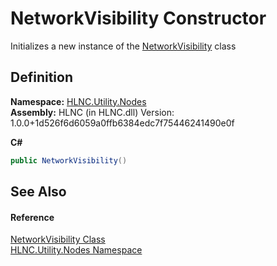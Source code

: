 # NetworkVisibility Constructor


Initializes a new instance of the <a href="T_HLNC_Utility_Nodes_NetworkVisibility">NetworkVisibility</a> class



## Definition
**Namespace:** <a href="N_HLNC_Utility_Nodes">HLNC.Utility.Nodes</a>  
**Assembly:** HLNC (in HLNC.dll) Version: 1.0.0+1d526f6d6059a0ffb6384edc7f75446241490e0f

**C#**
``` C#
public NetworkVisibility()
```



## See Also


#### Reference
<a href="T_HLNC_Utility_Nodes_NetworkVisibility">NetworkVisibility Class</a>  
<a href="N_HLNC_Utility_Nodes">HLNC.Utility.Nodes Namespace</a>  
